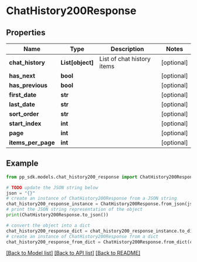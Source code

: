 # ChatHistory200Response


## Properties

Name | Type | Description | Notes
------------ | ------------- | ------------- | -------------
**chat_history** | **List[object]** | List of chat history items | [optional] 
**has_next** | **bool** |  | [optional] 
**has_previous** | **bool** |  | [optional] 
**first_date** | **str** |  | [optional] 
**last_date** | **str** |  | [optional] 
**sort_order** | **str** |  | [optional] 
**start_index** | **int** |  | [optional] 
**page** | **int** |  | [optional] 
**items_per_page** | **int** |  | [optional] 

## Example

```python
from pp_sdk.models.chat_history200_response import ChatHistory200Response

# TODO update the JSON string below
json = "{}"
# create an instance of ChatHistory200Response from a JSON string
chat_history200_response_instance = ChatHistory200Response.from_json(json)
# print the JSON string representation of the object
print(ChatHistory200Response.to_json())

# convert the object into a dict
chat_history200_response_dict = chat_history200_response_instance.to_dict()
# create an instance of ChatHistory200Response from a dict
chat_history200_response_from_dict = ChatHistory200Response.from_dict(chat_history200_response_dict)
```
[[Back to Model list]](../README.md#documentation-for-models) [[Back to API list]](../README.md#documentation-for-api-endpoints) [[Back to README]](../README.md)


